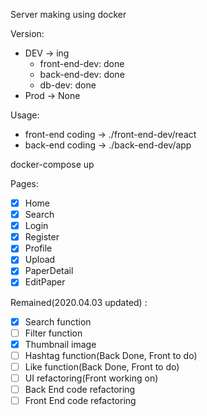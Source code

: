 <!-- @format -->

Server making using docker

Version:

- DEV -> ing
  - front-end-dev: done
  - back-end-dev: done
  - db-dev: done
- Prod -> None

Usage:

- front-end coding -> ./front-end-dev/react
- back-end coding -> ./back-end-dev/app

docker-compose up

Pages:

- [x] Home
- [x] Search
- [x] Login
- [x] Register
- [x] Profile
- [x] Upload
- [x] PaperDetail
- [x] EditPaper

Remained(2020.04.03 updated) :
- [x] Search function
- [ ] Filter function
- [x] Thumbnail image
- [ ] Hashtag function(Back Done, Front to do)
- [ ] Like function(Back Done, Front to do)
- [ ] UI refactoring(Front working on)
- [ ] Back End code refactoring
- [ ] Front End code refactoring
